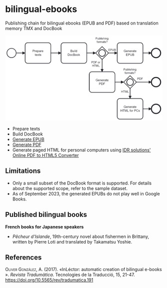 # bilingual-ebooks
Publishing chain for bilingual ebooks (EPUB and PDF) based on translation memory TMX and DocBook

![Overview of the publishing chain](overview.png)
- Prepare texts
- Build DocBook
- [Generate EPUB](https://github.com/japotrad/bilingual-ebooks/blob/main/3.%20Generate%20EPUB/README.md)
- [Generate PDF](https://github.com/japotrad/bilingual-ebooks/blob/main/3.%20Generate%20PDF/README.md)
- Generate paged HTML for personal computers using [IDR solutions' Online PDF to HTML5 Converter](https://www.idrsolutions.com/online-pdf-to-html5-converter)

## Limitations
- Only a small subset of the DocBook format is supported. For details about the supported scope, refer to the sample dataset.
- As of September 2023, the generated EPUBs do not play well in Google Books.

## Published bilingual books
**French books for Japanese speakers**
- *Pêcheur d'Islande*, 19th-century novel about fishermen in Brittany, written by Pierre Loti and translated by Takamatsu Yoshie.

## References
<span style="font-variant:small-caps;">Oliver González</span>, A. (2017). «InLéctor: automatic creation
of bilingual e-books ». *Revista Tradumàtica*. Tecnologies de la Traducció, 15,
21-47. https://doi.org/10.5565/rev/tradumatica.191
